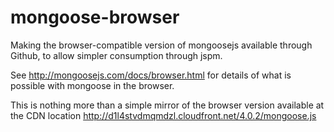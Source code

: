 # mongoose-browser

Making the browser-compatible version of mongoosejs available through Github, to allow simpler consumption through jspm.

See http://mongoosejs.com/docs/browser.html for details of what is possible with mongoose in the browser.

This is nothing more than a simple mirror of the browser version available at the CDN location http://d1l4stvdmqmdzl.cloudfront.net/4.0.2/mongoose.js

